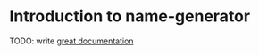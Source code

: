 # Introduction to name-generator

TODO: write [great documentation](http://jacobian.org/writing/what-to-write/)
